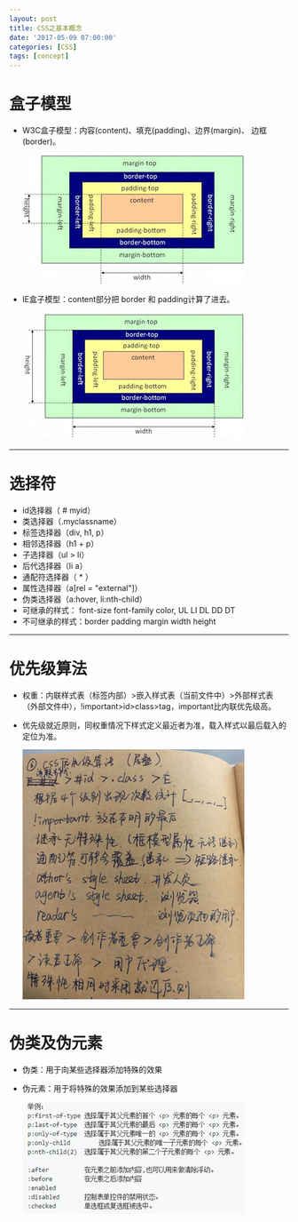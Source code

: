 ```yaml
---
layout: post
title: CSS之基本概念
date: '2017-05-09 07:00:00'
categories: [CSS]
tags: [concept]
---
```


# 盒子模型
 * W3C盒子模型：内容(content)、填充(padding)、边界(margin)、 边框(border)。

    ![The W3C Box](/assets/images/2017/box_W3C.jpg)

 * IE盒子模型：content部分把 border 和 padding计算了进去。

    ![The IE Box](/assets/images/2017/box_IE.jpg)

---
# 选择符
 * id选择器（ # myid）
 * 类选择器（.myclassname）
 * 标签选择器（div, h1, p）
 * 相邻选择器（h1 + p）
 * 子选择器（ul > li）
 * 后代选择器（li a）
 * 通配符选择器（ * ）
 * 属性选择器（a[rel = "external"]）
 * 伪类选择器（a:hover, li:nth-child）
 * 可继承的样式： font-size font-family color, UL LI DL DD DT
 * 不可继承的样式：border padding margin width height 


---
# 优先级算法
 * 权重：内联样式表（标签内部）>嵌入样式表（当前文件中）>外部样式表（外部文件中），!important>id>class>tag，important比内联优先级高。
 * 优先级就近原则，同权重情况下样式定义最近者为准，载入样式以最后载入的定位为准。

    ![css priority](/assets/images/2017/priority.JPG)

---
# 伪类及伪元素
 * 伪类：用于向某些选择器添加特殊的效果
 * 伪元素：用于将特殊的效果添加到某些选择器

    ![css](/assets/images/2017/class_ele.jpg)
